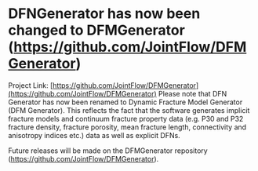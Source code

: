 # DFNGenerator has now been changed to DFMGenerator (https://github.com/JointFlow/DFMGenerator)
Project Link: [https://github.com/JointFlow/DFMGenerator](https://github.com/JointFlow/DFMGenerator)
Please note that DFN Generator has now been renamed to Dynamic Fracture Model Generator (DFM Generator). This reflects the fact that the software generates implicit fracture models and continuum fracture property data (e.g. P30 and P32 fracture density, fracture porosity, mean fracture length, connectivity and anisotropy indices etc.) data as well as explicit DFNs.

Future releases will be made on the DFMGenerator repository (https://github.com/JointFlow/DFMGenerator).
